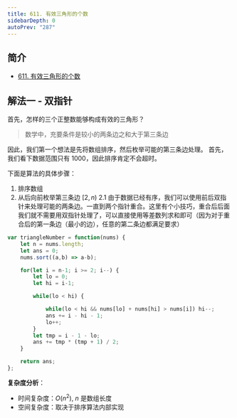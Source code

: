 ```yaml
---
title: 611. 有效三角形的个数
sidebarDepth: 0
autoPrev: "287"
--- 
```

 
## 简介
- [611. 有效三角形的个数](https://leetcode-cn.com/problems/valid-triangle-number/)

## 解法一 - 双指针
首先，怎样的三个正整数能够构成有效的三角形？
> 数学中，充要条件是较小的两条边之和大于第三条边

因此，我们第一个想法是先将数组排序，然后枚举可能的第三条边处理。
首先，我们看下数据范围只有 1000，因此排序肯定不会超时。

下面是算法的具体步骤：
1. 排序数组
2. 从后向前枚举第三条边 $[2, n)$
   2.1 由于数据已经有序，我们可以使用前后双指针来处理可能的两条边。一直到两个指针重合。这里有个小技巧，重合后后面我们就不需要用双指针处理了，可以直接使用等差数列求和即可（因为对于重合后的第一条边（最小的边），任意的第二条边都满足要求）

```javascript
var triangleNumber = function(nums) {
    let n = nums.length;
    let ans = 0;
    nums.sort((a,b) => a-b);

    for(let i = n-1; i >= 2; i--) {
        let lo = 0;
        let hi = i-1;

        while(lo < hi) {

            while(lo < hi && nums[lo] + nums[hi] > nums[i]) hi--;
            ans += i - hi - 1;
            lo++;
        }
        let tmp = i - 1 - lo;
        ans += tmp * (tmp + 1) / 2;
    }

    return ans;
};
```

**复杂度分析**：
- 时间复杂度：$O(n^2)$, $n$ 是数组长度
- 空间复杂度：取决于排序算法内部实现